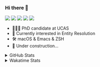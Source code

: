 ### Hi there 👋

[![](https://img.shields.io/badge/-Email-325180?logo=maildotru&logoColor=white&style=flat-square)](mailto:hi@wang.tianshu.me)
[![](https://img.shields.io/badge/-GitHub-black?logo=GitHub&style=flat-square)](https://github.com/tshu-w)
[![](https://img.shields.io/badge/-Telegram-26a5e4?labelColor=fafafa&logo=telegram&style=flat-square)](https://t.me/tshu_w) 
[![](https://img.shields.io/badge/-Twitter-1da1f2?logo=Twitter&logoColor=white&style=flat-square)](https://twitter.com/tshu_w)
[![](https://komarev.com/ghpvc/?username=tshu-w&color=blueviolet&style=flat-square)]()



- 🧑🏻‍🎓 PhD candidate at UCAS
- 🔭 Currently interested in Entity Resolution
- 🛠 macOS & Emacs & ZSH
- 🚧 Under construction...

<details>

<summary>GitHub Stats</summary>

![Tianshu's GitHub stats](https://github-readme-stats.vercel.app/api?username=tshu-w&show_icons=true&theme=buefy&count_private=true)
  
</details>


<details>
  <summary>Wakatime Stats</summary>

  Currently, files accessed by tramp cannot be tracked by wakatime, see https://github.com/wakatime/wakatime-mode/issues/27
  <br>
  
<!--START_SECTION:waka-->
![Code Time](http://img.shields.io/badge/Code%20Time-6%2C237%20hrs%2047%20mins-blue)

**I'm an Early 🐤** 

```text
🌞 Morning    32 commits     ███░░░░░░░░░░░░░░░░░░░░░░   14.88% 
🌆 Daytime    115 commits    █████████████░░░░░░░░░░░░   53.49% 
🌃 Evening    61 commits     ███████░░░░░░░░░░░░░░░░░░   28.37% 
🌙 Night      7 commits      ░░░░░░░░░░░░░░░░░░░░░░░░░   3.26%

```
📅 **I'm Most Productive on Tuesday** 

```text
Monday       24 commits     ██░░░░░░░░░░░░░░░░░░░░░░░   11.16% 
Tuesday      54 commits     ██████░░░░░░░░░░░░░░░░░░░   25.12% 
Wednesday    30 commits     ███░░░░░░░░░░░░░░░░░░░░░░   13.95% 
Thursday     18 commits     ██░░░░░░░░░░░░░░░░░░░░░░░   8.37% 
Friday       37 commits     ████░░░░░░░░░░░░░░░░░░░░░   17.21% 
Saturday     31 commits     ███░░░░░░░░░░░░░░░░░░░░░░   14.42% 
Sunday       21 commits     ██░░░░░░░░░░░░░░░░░░░░░░░   9.77%

```


📊 **This Week I Spent My Time On** 

```text
💬 Programming Languages: 
sh                       16 hrs 29 mins      █████████████████████████   100.0%

🔥 Editors: 
Zsh                      16 hrs 29 mins      █████████████████████████   100.0%

🐱‍💻 Projects: 
Terminal                 8 hrs 45 mins       █████████████░░░░░░░░░░░░   53.14% 
universal-blocker        6 hrs 26 mins       █████████░░░░░░░░░░░░░░░░   39.03% 
dotfiles                 1 hr 6 mins         █░░░░░░░░░░░░░░░░░░░░░░░░   6.7% 
emacs                    5 mins              ░░░░░░░░░░░░░░░░░░░░░░░░░   0.52% 
homebrew-core            2 mins              ░░░░░░░░░░░░░░░░░░░░░░░░░   0.21%

💻 Operating System: 
Mac                      10 hrs 6 mins       ███████████████░░░░░░░░░░   61.35% 
Linux                    6 hrs 22 mins       █████████░░░░░░░░░░░░░░░░   38.65%

```

**I Mostly Code in Python** 

```text
Python                   11 repos            ████████████░░░░░░░░░░░░░   50.0% 
HTML                     2 repos             ██░░░░░░░░░░░░░░░░░░░░░░░   9.09% 
Emacs Lisp               2 repos             ██░░░░░░░░░░░░░░░░░░░░░░░   9.09% 
JavaScript               2 repos             ██░░░░░░░░░░░░░░░░░░░░░░░   9.09% 
TeX                      2 repos             ██░░░░░░░░░░░░░░░░░░░░░░░   9.09%

```



 Last Updated on 02/02/2023 08:06:50 UTC
<!--END_SECTION:waka-->
</details>

